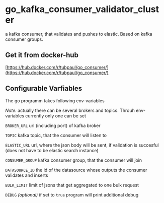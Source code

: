 # go_kafka_consumer_validator_cluster
a kafka consumer, that validates and pushes to elastic. Based on kafka consumer groups.

## Get it from docker-hub
[https://hub.docker.com/r/tubpaul/go_consumer/](https://hub.docker.com/r/tubpaul/go_consumer/)

## Configurable Varfiables
The go programm takes following env-variables

*Note:* actually there can be several brokers and topics. Throuh env-variables currently only one can be set

`BROKER_URL`
url (including port) of kafka broker

`TOPIC`
kafka topic, that the consumer will listen to

`ELASTIC_URL`
url, where the json body will be sent, if validation is succesful (does not have to be elastic search instance)

`CONSUMER_GROUP`
kafka consumer group, that the consumer will join

`DATASOURCE_ID`
the id of the datasource whose outputs the consumer validates and inserts

`BULK_LIMIT`
limit of jsons that get aggregated to one bulk request

`DEBUG` *(optional)*
if set to `true` program will print additional debug
